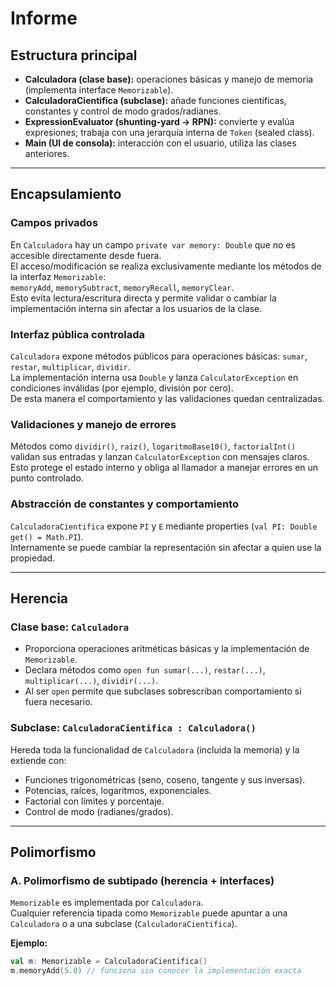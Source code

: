 # Informe

## Estructura principal

- **Calculadora (clase base):** operaciones básicas y manejo de memoria (implementa interface `Memorizable`).
- **CalculadoraCientifica (subclase):** añade funciones científicas, constantes y control de modo grados/radianes.
- **ExpressionEvaluator (shunting-yard → RPN):** convierte y evalúa expresiones; trabaja con una jerarquía interna de `Token` (sealed class).
- **Main (UI de consola):** interacción con el usuario, utiliza las clases anteriores.


---

## Encapsulamiento

### Campos privados
En `Calculadora` hay un campo `private var memory: Double` que no es accesible directamente desde fuera.  
El acceso/modificación se realiza exclusivamente mediante los métodos de la interfaz `Memorizable`:  
`memoryAdd`, `memorySubtract`, `memoryRecall`, `memoryClear`.  
Esto evita lectura/escritura directa y permite validar o cambiar la implementación interna sin afectar a los usuarios de la clase.

### Interfaz pública controlada
`Calculadora` expone métodos públicos para operaciones básicas: `sumar`, `restar`, `multiplicar`, `dividir`.  
La implementación interna usa `Double` y lanza `CalculatorException` en condiciones inválidas (por ejemplo, división por cero).  
De esta manera el comportamiento y las validaciones quedan centralizadas.

### Validaciones y manejo de errores
Métodos como `dividir()`, `raiz()`, `logaritmoBase10()`, `factorialInt()` validan sus entradas y lanzan `CalculatorException` con mensajes claros.  
Esto protege el estado interno y obliga al llamador a manejar errores en un punto controlado.

### Abstracción de constantes y comportamiento
`CalculadoraCientifica` expone `PI` y `E` mediante properties (`val PI: Double get() = Math.PI`).  
Internamente se puede cambiar la representación sin afectar a quien use la propiedad.


---

## Herencia

### Clase base: `Calculadora`
- Proporciona operaciones aritméticas básicas y la implementación de `Memorizable`.
- Declara métodos como `open fun sumar(...)`, `restar(...)`, `multiplicar(...)`, `dividir(...)`.
- Al ser `open` permite que subclases sobrescriban comportamiento si fuera necesario.

### Subclase: `CalculadoraCientifica : Calculadora()`
Hereda toda la funcionalidad de `Calculadora` (incluida la memoria) y la extiende con:
- Funciones trigonométricas (seno, coseno, tangente y sus inversas).
- Potencias, raíces, logaritmos, exponenciales.
- Factorial con límites y porcentaje.
- Control de modo (radianes/grados).


---

## Polimorfismo 

### A. Polimorfismo de subtipado (herencia + interfaces)
`Memorizable` es implementada por `Calculadora`.  
Cualquier referencia tipada como `Memorizable` puede apuntar a una `Calculadora` o a una subclase (`CalculadoraCientifica`).

**Ejemplo:**
```kotlin
val m: Memorizable = CalculadoraCientifica()
m.memoryAdd(5.0) // funciona sin conocer la implementación exacta
